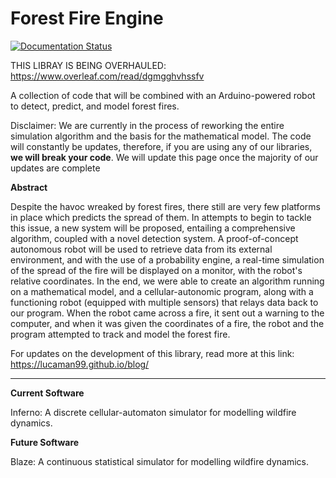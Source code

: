 # Forest Fire Engine

[![Documentation Status](https://readthedocs.org/projects/ignite-labs/badge/?version=latest)](https://ignite-labs.readthedocs.io/en/latest/?badge=latest)

THIS LIBRAY IS BEING OVERHAULED: https://www.overleaf.com/read/dgmgghvhssfv

A collection of code that will be combined with an Arduino-powered robot to detect, predict, and model forest fires.


Disclaimer: We are currently in the process of reworking the entire simulation algorithm and the basis for the mathematical model. The code will constantly be updates, therefore, if you are using any of our libraries, **we will break your code**. We will update this page once the majority of our updates are complete 

**Abstract** 

Despite the havoc wreaked by forest fires, there still are very few platforms in place which predicts the spread of them. In attempts to begin to tackle this issue, a new system will be proposed, entailing a comprehensive algorithm, coupled with a novel detection system. A proof-of-concept autonomous robot will be used to retrieve data from its external environment, and with the use of a probability engine, a real-time simulation of the spread of the fire will be displayed on a monitor, with the robot's relative coordinates. In the end, we were able to create an algorithm running on a mathematical model, and a cellular-autonomic program, along with a functioning robot (equipped with multiple sensors) that relays data back to our program. When the robot came across a fire, it sent out a warning to the computer, and when it was given the coordinates of a fire, the robot and the program attempted to track and model the forest fire. 

For updates on the development of this library, read more at this link: https://lucaman99.github.io/blog/

---

**Current Software**

Inferno: A discrete cellular-automaton simulator for modelling wildfire dynamics.

**Future Software**

Blaze: A continuous statistical simulator for modelling wildfire dynamics.
